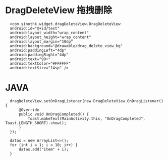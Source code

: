# DragDeleteView 拖拽删除
      <com.sinothk.widget.dragDeleteView.DragDeleteView
      android:id="@+id/text"
      android:layout_width="wrap_content"
      android:layout_height="wrap_content"
      android:layout_margin="10dp"
      android:background="@drawable/drag_delete_view_bg"
      android:paddingLeft="4dp"
      android:paddingRight="4dp"
      android:text="99+"
      android:textColor="#FFFFFF"
      android:textSize="14sp" />
        
# JAVA
      dragDeleteView.setOnDragListener(new DragDeleteView.OnDragListener() {
          @Override
          public void OnDragCompleted() {
              Toast.makeText(MainActivity.this, "OnDragCompleted", Toast.LENGTH_SHORT).show();
          }
      });

      datas = new ArrayList<>();
      for (int i = 1; i < 10; i++) {
          datas.add("item" + i);
      }
